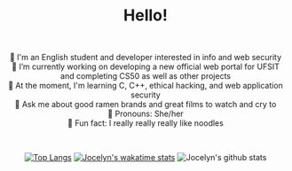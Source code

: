 <h1 align="center">Hello!</h1>
<br/>
<p align = "center">
  🍜 I'm an English student and developer interested in info and web security <br/>
  🍜 I’m currently working on developing a new official web portal for UFSIT and completing CS50 as well as other projects <br/>
  🍜 At the moment, I'm learning C, C++, ethical hacking, and web application security <br/>
  🍜 Ask me about good ramen brands and great films to watch and cry to <br/>
  🍜 Pronouns: She/her <br/>
  🍜 Fun fact: I really really really like noodles <br/>
</p>
<br/>
<div align="center">



[![Top Langs](https://github-readme-stats.vercel.app/api/top-langs/?username=Noodulz&layout=compact)](https://github.com/anuraghazra/github-readme-stats)
[![Jocelyn's wakatime stats](https://github-readme-stats.vercel.app/api/wakatime?username=Noodulz)](https://github.com/anuraghazra/github-readme-stats)
![Jocelyn's github stats](https://github-readme-stats.vercel.app/api/?username=Noodulz&show_icons=true&title_color=1F75C8&icon_color=2AA410&text_color=043667&bg_color=ffffff) 

</div>
